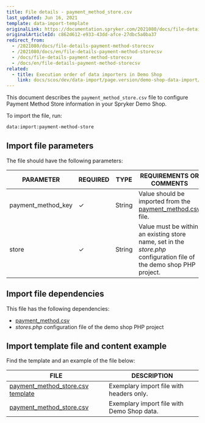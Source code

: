 ```yaml
---
title: File details - payment_method_store.csv
last_updated: Jun 16, 2021
template: data-import-template
originalLink: https://documentation.spryker.com/2021080/docs/file-details-payment-method-storecsv
originalArticleId: c862d612-e933-43dd-afce-27dbc5a0ba37
redirect_from:
  - /2021080/docs/file-details-payment-method-storecsv
  - /2021080/docs/en/file-details-payment-method-storecsv
  - /docs/file-details-payment-method-storecsv
  - /docs/en/file-details-payment-method-storecsv
related:
  - title: Execution order of data importers in Demo Shop
    link: docs/scos/dev/data-import/page.version/demo-shop-data-import/execution-order-of-data-importers-in-demo-shop.html
---
```


This document describes the `payment_method_store.csv` file to configure Payment Method Store information in your Spryker Demo Shop.

To import the file, run:

```bash
data:import:payment-method-store
```

## Import file parameters

The file should have the following parameters:

| PARAMETER | REQUIRED | TYPE | REQUIREMENTS OR COMMENTS | DESCRIPTION |
|-|-|-|-|-|
| payment_method_key | &check; | String | Value should be imported from the [payment_method.csv](/docs/scos/dev/data-import/{{page.version}}/data-import-categories/commerce-setup/file-details-payment-method.csv.html) file. | Identifier of the payment method. |
| store | &check; | String | Value must be within an existing store name, set in the *store.php* configuration file of the demo shop PHP project. | Name of the store. |


## Import file dependencies

This file has the following dependencies:

* [payment_method.csv](/docs/scos/dev/data-import/{{page.version}}/data-import-categories/commerce-setup/file-details-payment-method.csv.html) 
* *stores.php* configuration file of the demo shop PHP project

## Import template file and content example

Find the template and an example of the file below:

| FILE | DESCRIPTION |
| --- | --- |
| [payment_method_store.csv template](https://spryker.s3.eu-central-1.amazonaws.com/docs/Developer+Guide/Back-End/Data+Manipulation/Data+Ingestion/Data+Import/Data+Import+Categories/Commerce+Setup/Template+payment_method_store.csv) | Exemplary import file with headers only. |
| [payment_method_store.csv](https://spryker.s3.eu-central-1.amazonaws.com/docs/Developer+Guide/Back-End/Data+Manipulation/Data+Ingestion/Data+Import/Data+Import+Categories/Commerce+Setup/payment_method_store.csv) | Exemplary import file with Demo Shop data. |
